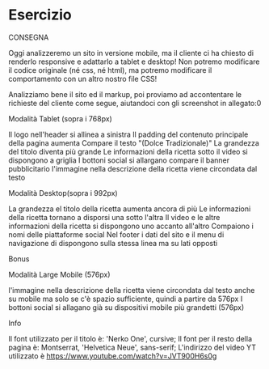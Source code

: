 Esercizio
===
CONSEGNA

Oggi analizzeremo un sito in versione mobile, ma il cliente ci ha chiesto di renderlo responsive e adattarlo a tablet e desktop!
Non potremo modificare il codice originale (né css, né html), ma potremo modificare il comportamento con un altro nostro file CSS!

Analizziamo bene il sito ed il markup, poi proviamo ad accontentare le richieste del cliente come segue, aiutandoci con gli screenshot in allegato:0

Modalità Tablet (sopra i 768px)

Il logo nell'header si allinea a sinistra
Il padding del contenuto principale della pagina aumenta
Compare il testo "(Dolce Tradizionale)"
La grandezza del titolo diventa più grande
Le informazioni della ricetta sotto il video si dispongono a griglia
I bottoni social si allargano
compare il banner pubblicitario
l'immagine nella descrizione della ricetta viene circondata dal testo

Modalità Desktop(sopra i 992px)

La grandezza el titolo della ricetta aumenta ancora di più
Le informazioni della ricetta tornano a disporsi una sotto l'altra
Il video e le altre informazioni della ricetta si dispongono uno accanto all'altro
Compaiono i nomi delle piattaforme social
Nel footer i dati del sito e il menu di navigazione di dispongono sulla stessa linea ma su lati opposti

   Bonus

Modalità Large Mobile (576px)

l'immagine nella descrizione della ricetta viene circondata dal testo anche su mobile ma solo se c'è spazio sufficiente, quindi a partire da 576px
I bottoni social si allagano già su dispositivi mobile più grandetti (576px)

Info

Il font utilizzato per il titolo è: 'Nerko One', cursive;
Il font per il resto della pagina è: Montserrat, 'Helvetica Neue', sans-serif;
L'indirizzo del video YT utilizzato è https://www.youtube.com/watch?v=JVT900H6s0g